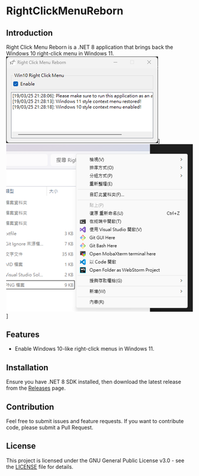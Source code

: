 # RightClickMenuReborn

## Introduction
Right Click Menu Reborn is a .NET 8 application that brings back the Windows 10 right-click menu in Windows 11.
![Image](/Images/RightClickMenuReborn.png)]![Image](/Images/RightClickMenuSample.png)]
## Features
- Enable Windows 10-like right-click menus in Windows 11.
## Installation
Ensure you have .NET 8 SDK installed, then download the latest release from the [Releases](releases) page.
## Contribution
Feel free to submit issues and feature requests. If you want to contribute code, please submit a Pull Request.

## License
This project is licensed under the GNU General Public License v3.0 - see the [LICENSE](LICENSE.txt) file for details.
